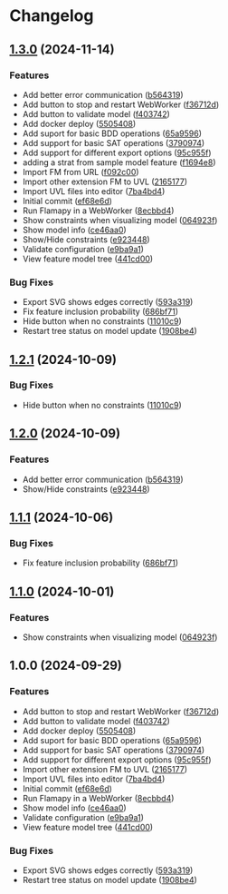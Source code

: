 # Changelog

## [1.3.0](https://github.com/jagalindo/flamapy-ide/compare/v1.2.1...v1.3.0) (2024-11-14)


### Features

* Add better error communication ([b564319](https://github.com/jagalindo/flamapy-ide/commit/b564319ee7edb7221c4ad30334bca06cbed2a466))
* Add button to stop and restart WebWorker ([f36712d](https://github.com/jagalindo/flamapy-ide/commit/f36712d2ad8da60801db5d4bca8a17968871e7dd))
* Add button to validate model ([f403742](https://github.com/jagalindo/flamapy-ide/commit/f40374217db7a6510f22d4645beaea877f8c2247))
* Add docker deploy ([5505408](https://github.com/jagalindo/flamapy-ide/commit/550540846a1afc5b85ba327604cbebd2ff1d0112))
* Add suport for basic BDD operations ([65a9596](https://github.com/jagalindo/flamapy-ide/commit/65a9596fa8d6a04e14e52f334d149cc74cb1ba8c))
* Add support for basic SAT operations ([3790974](https://github.com/jagalindo/flamapy-ide/commit/37909748c04296c9e273e2099cb0c11dc7c9bc17))
* Add support for different export options ([95c955f](https://github.com/jagalindo/flamapy-ide/commit/95c955ffe4d88937d4dad9beb7de3d27bfa76a60))
* adding a strat from sample model feature ([f1694e8](https://github.com/jagalindo/flamapy-ide/commit/f1694e8b799d24879b7871ae982abe3793e08de9))
* Import FM from URL ([f092c00](https://github.com/jagalindo/flamapy-ide/commit/f092c000662e982baf3dfb9817d43ecaaafdd641))
* Import other extension FM to UVL ([2165177](https://github.com/jagalindo/flamapy-ide/commit/2165177df86c28bd8d26d76374a7853a0478cee5))
* Import UVL files into editor ([7ba4bd4](https://github.com/jagalindo/flamapy-ide/commit/7ba4bd43417bf54f5caaf9fa324edbff6111f2a1))
* Initial commit ([ef68e6d](https://github.com/jagalindo/flamapy-ide/commit/ef68e6de9aef4b598b394d2f2adbd5b352d408b6))
* Run Flamapy in a WebWorker ([8ecbbd4](https://github.com/jagalindo/flamapy-ide/commit/8ecbbd4e60cd4b5c796888ab1059a0d44433c2e1))
* Show constraints when visualizing model ([064923f](https://github.com/jagalindo/flamapy-ide/commit/064923ff6cfcf541cc7fa72f4d28789981634355))
* Show model info ([ce46aa0](https://github.com/jagalindo/flamapy-ide/commit/ce46aa09fe02e8896589cc61921daf6c36cb3653))
* Show/Hide constraints ([e923448](https://github.com/jagalindo/flamapy-ide/commit/e9234489b6109133d1998f77acebc4f1dd8116d7))
* Validate configuration ([e9ba9a1](https://github.com/jagalindo/flamapy-ide/commit/e9ba9a140004a7357b9d854169d72cce4a65cdf0))
* View feature model tree ([441cd00](https://github.com/jagalindo/flamapy-ide/commit/441cd00aa302a833763248c8f8d34e42e8af71cf))


### Bug Fixes

* Export SVG shows edges correctly ([593a319](https://github.com/jagalindo/flamapy-ide/commit/593a319c2574d273bb0d23ddb555e7f829424d68))
* Fix feature inclusion probability ([686bf71](https://github.com/jagalindo/flamapy-ide/commit/686bf7136e69b56fc090b4e1fa9aadbacf577542))
* Hide button when no constraints ([11010c9](https://github.com/jagalindo/flamapy-ide/commit/11010c92ec195ceba00a366c6547f12501d940a0))
* Restart tree status on model update ([1908be4](https://github.com/jagalindo/flamapy-ide/commit/1908be499ace45bd9e3beb003e491a433707667e))

## [1.2.1](https://github.com/sebasruii/flamapy-ide/compare/v1.2.0...v1.2.1) (2024-10-09)


### Bug Fixes

* Hide button when no constraints ([11010c9](https://github.com/sebasruii/flamapy-ide/commit/11010c92ec195ceba00a366c6547f12501d940a0))

## [1.2.0](https://github.com/sebasruii/flamapy-ide/compare/v1.1.1...v1.2.0) (2024-10-09)


### Features

* Add better error communication ([b564319](https://github.com/sebasruii/flamapy-ide/commit/b564319ee7edb7221c4ad30334bca06cbed2a466))
* Show/Hide constraints ([e923448](https://github.com/sebasruii/flamapy-ide/commit/e9234489b6109133d1998f77acebc4f1dd8116d7))

## [1.1.1](https://github.com/sebasruii/flamapy-ide/compare/v1.1.0...v1.1.1) (2024-10-06)


### Bug Fixes

* Fix feature inclusion probability ([686bf71](https://github.com/sebasruii/flamapy-ide/commit/686bf7136e69b56fc090b4e1fa9aadbacf577542))

## [1.1.0](https://github.com/sebasruii/flamapy-ide/compare/v1.0.0...v1.1.0) (2024-10-01)


### Features

* Show constraints when visualizing model ([064923f](https://github.com/sebasruii/flamapy-ide/commit/064923ff6cfcf541cc7fa72f4d28789981634355))

## 1.0.0 (2024-09-29)


### Features

* Add button to stop and restart WebWorker ([f36712d](https://github.com/sebasruii/flamapy-ide/commit/f36712d2ad8da60801db5d4bca8a17968871e7dd))
* Add button to validate model ([f403742](https://github.com/sebasruii/flamapy-ide/commit/f40374217db7a6510f22d4645beaea877f8c2247))
* Add docker deploy ([5505408](https://github.com/sebasruii/flamapy-ide/commit/550540846a1afc5b85ba327604cbebd2ff1d0112))
* Add suport for basic BDD operations ([65a9596](https://github.com/sebasruii/flamapy-ide/commit/65a9596fa8d6a04e14e52f334d149cc74cb1ba8c))
* Add support for basic SAT operations ([3790974](https://github.com/sebasruii/flamapy-ide/commit/37909748c04296c9e273e2099cb0c11dc7c9bc17))
* Add support for different export options ([95c955f](https://github.com/sebasruii/flamapy-ide/commit/95c955ffe4d88937d4dad9beb7de3d27bfa76a60))
* Import other extension FM to UVL ([2165177](https://github.com/sebasruii/flamapy-ide/commit/2165177df86c28bd8d26d76374a7853a0478cee5))
* Import UVL files into editor ([7ba4bd4](https://github.com/sebasruii/flamapy-ide/commit/7ba4bd43417bf54f5caaf9fa324edbff6111f2a1))
* Initial commit ([ef68e6d](https://github.com/sebasruii/flamapy-ide/commit/ef68e6de9aef4b598b394d2f2adbd5b352d408b6))
* Run Flamapy in a WebWorker ([8ecbbd4](https://github.com/sebasruii/flamapy-ide/commit/8ecbbd4e60cd4b5c796888ab1059a0d44433c2e1))
* Show model info ([ce46aa0](https://github.com/sebasruii/flamapy-ide/commit/ce46aa09fe02e8896589cc61921daf6c36cb3653))
* Validate configuration ([e9ba9a1](https://github.com/sebasruii/flamapy-ide/commit/e9ba9a140004a7357b9d854169d72cce4a65cdf0))
* View feature model tree ([441cd00](https://github.com/sebasruii/flamapy-ide/commit/441cd00aa302a833763248c8f8d34e42e8af71cf))


### Bug Fixes

* Export SVG shows edges correctly ([593a319](https://github.com/sebasruii/flamapy-ide/commit/593a319c2574d273bb0d23ddb555e7f829424d68))
* Restart tree status on model update ([1908be4](https://github.com/sebasruii/flamapy-ide/commit/1908be499ace45bd9e3beb003e491a433707667e))
